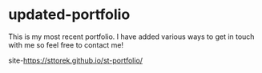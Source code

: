 # updated-portfolio

This is my most recent portfolio. I have added various ways to get in touch with me so feel free to contact me!


site-https://sttorek.github.io/st-portfolio/
